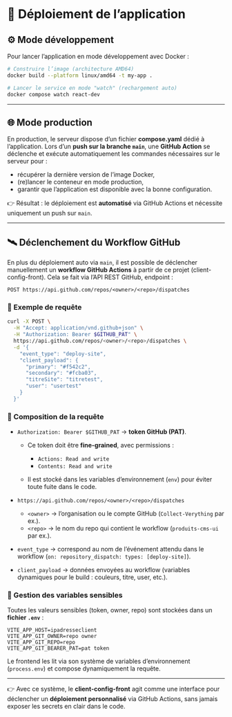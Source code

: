 # 🚀 Déploiement de l’application

## ⚙️ Mode développement

Pour lancer l’application en mode développement avec Docker :

```bash
# Construire l’image (architecture AMD64)
docker build --platform linux/amd64 -t my-app .

# Lancer le service en mode "watch" (rechargement auto)
docker compose watch react-dev
```

---

## 🌐 Mode production

En production, le serveur dispose d’un fichier **compose.yaml** dédié à l’application.
Lors d’un **push sur la branche `main`**, une **GitHub Action** se déclenche et exécute automatiquement les commandes nécessaires sur le serveur pour :

* récupérer la dernière version de l’image Docker,
* (re)lancer le conteneur en mode production,
* garantir que l’application est disponible avec la bonne configuration.

👉 Résultat : le déploiement est **automatisé** via GitHub Actions et nécessite uniquement un push sur `main`.

---

## 🛰️ Déclenchement du Workflow GitHub

En plus du déploiement auto via `main`, il est possible de déclencher manuellement un **workflow GitHub Actions** à partir de ce projet (client-config-front).
Cela se fait via l’API REST GitHub, endpoint :

```
POST https://api.github.com/repos/<owner>/<repo>/dispatches
```

### 🔹 Exemple de requête

```bash
curl -X POST \
  -H "Accept: application/vnd.github+json" \
  -H "Authorization: Bearer $GITHUB_PAT" \
  https://api.github.com/repos/<owner>/<repo>/dispatches \
  -d '{
    "event_type": "deploy-site",
    "client_payload": {
      "primary": "#f542c2",
      "secondary": "#fcba03",
      "titreSite": "titretest",
      "user": "usertest"
    }
  }'
```

### 🔹 Composition de la requête

* `Authorization: Bearer $GITHUB_PAT` → **token GitHub (PAT)**.

    * Ce token doit être **fine-grained**, avec permissions :

        * `Actions: Read and write`
        * `Contents: Read and write`
    * Il est stocké dans les variables d’environnement (`env`) pour éviter toute fuite dans le code.

* `https://api.github.com/repos/<owner>/<repo>/dispatches`

    * `<owner>` → l’organisation ou le compte GitHub (`Collect-Verything` par ex.).
    * `<repo>` → le nom du repo qui contient le workflow (`produits-cms-ui` par ex.).

* `event_type` → correspond au nom de l’événement attendu dans le workflow (`on: repository_dispatch: types: [deploy-site]`).

* `client_payload` → données envoyées au workflow (variables dynamiques pour le build : couleurs, titre, user, etc.).

### 🔹 Gestion des variables sensibles

Toutes les valeurs sensibles (token, owner, repo) sont stockées dans un **fichier `.env`** :

```
VITE_APP_HOST=ipadresseclient
VITE_APP_GIT_OWNER=repo owner
VITE_APP_GIT_REPO=repo
VITE_APP_GIT_BEARER_PAT=pat token
```

Le frontend les lit via son système de variables d’environnement (`process.env`) et compose dynamiquement la requête.

---

👉 Avec ce système, le **client-config-front** agit comme une interface pour déclencher un **déploiement personnalisé** via GitHub Actions, sans jamais exposer les secrets en clair dans le code.
